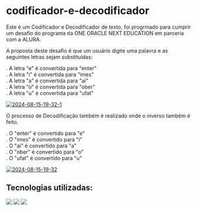 # codificador-e-decodificador

Este é um Codificador e Decodificador de texto, foi progrmado para cumprir um desafio do programa da ONE ORACLE NEXT EDUCATION em parceria com a ALURA.

A proposta deste desafio é que um usuário digite uma palavra  e as seguintes letras sejam substituídas:

. A letra "e" é convertida para "enter"  
. A letra "i" é convertida para "imes"  
. A letra "a" é convertida para "ai"  
. A letra "o" é convertida para "ober"  
. A letra "u" é convertida para "ufat"

<a href="https://ibb.co/5kh51Jr"><img src="https://i.ibb.co/9hHqpdb/2024-08-15-19-32-1.png" alt="2024-08-15-19-32-1" border="0"></a>

O processo de Decodificação também é realizado onde o inverso também é feito.

. O "enter" é convertido para "e"  
. O "imes" é convertido para "i"  
. O "ai" é convertido para "a"  
. O "ober" é convertido para "o"  
. O "ufat" é convertido para "u"

<a href="https://ibb.co/zb3LnnZ"><img src="https://i.ibb.co/mtnYDD4/2024-08-15-19-32.png" alt="2024-08-15-19-32" border="0"></a>

## Tecnologias utilizadas:

<div>
  <img src="https://img.shields.io/badge/HTML-239120?style=for-the-badge&logo=html5&logoColor=white">
  <img src="https://img.shields.io/badge/CSS-239120?&style=for-the-badge&logo=css3&logoColor=white">
  <img src="https://img.shields.io/badge/JavaScript-F7DF1E?style=for-the-badge&logo=javascript&logoColor=black">
</div>
